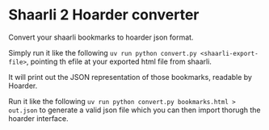 # Shaarli 2 Hoarder converter

Convert your shaarli bookmarks to hoarder json format.

Simply run it like the following `uv run python convert.py <shaarli-export-file>`,
pointing th efile at your exported html file from shaarli.

It will print out the JSON representation of those bookmarks, 
readable by Hoarder.

Run it like the following `uv run python convert.py bookmarks.html > out.json`
to generate a valid json file which you can then import thorugh the hoarder interface.
